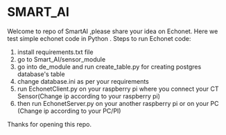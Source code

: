 # SMART_AI
Welcome to repo of SmartAI ,please share your idea on Echonet.
Here we test simple echonet code in Python .
Steps to run Echonet code:
1) install requirements.txt file
2) go to Smart_AI/sensor_module
3) go into de_module and run create_table.py for creating postgres database's table
4) change database.ini as per your requirements
5) run EchonetClient.py on your raspberry pi where you connect your CT Sensor(Change ip according to your raspberry pi)
6) then run EchonetServer.py on your another raspberry pi or on your PC (Change ip according to your PC/PI)

Thanks for opening this repo.
